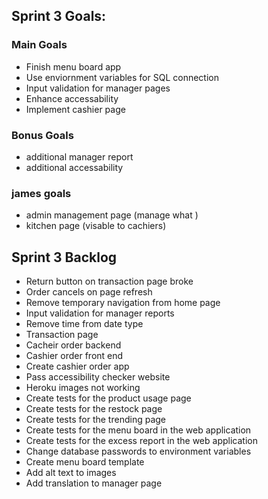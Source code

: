 ## Sprint 3 Goals:  
### Main Goals
- Finish menu board app  
- Use enviornment variables for SQL connection
- Input validation for manager pages  
- Enhance accessability  
- Implement cashier page  

### Bonus Goals
- additional manager report  
- additional accessability  


### james goals
- admin management page (manage what )
- kitchen page (visable to cachiers)

## Sprint 3 Backlog
- Return button on transaction page broke
- Order cancels on page refresh
- Remove temporary navigation from home page
- Input validation for manager reports
- Remove time from date type
- Transaction page
- Cacheir order backend
- Cashier order front end
- Create cashier order app
- Pass accessibility checker website
- Heroku images not working
- Create tests for the product usage page
- Create tests for the restock page
- Create tests for the trending page
- Create tests for the menu board in the web application
- Create tests for the excess report in the web application
- Change database passwords to environment variables
- Create menu board template
- Add alt text to images
- Add translation to manager page